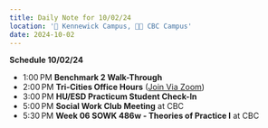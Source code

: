 ```yaml
---
title: Daily Note for 10/02/24
location: '🏫 Kennewick Campus, 🌃🏫 CBC Campus'
date: 2024-10-02
---
```

**Schedule 10/02/24**

- 1:00 PM **Benchmark 2 Walk-Through**
- 2:00 PM **Tri-Cities Office Hours** ([Join Via Zoom]( https://heritage.zoom.us/my/dr.jacob))
- 3:00 PM **HU/ESD Practicum Student Check-In**
- 5:00 PM **Social Work Club Meeting** at CBC
- 5:30 PM **Week 06 SOWK 486w - Theories of Practice I** at CBC